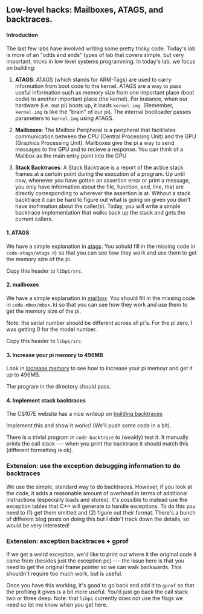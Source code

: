 ## Low-level hacks: Mailboxes, ATAGS, and backtraces.

#### Introduction

The last few labs have involved writing some pretty tricky code. Today's lab
is more of an "odds and ends" types of lab that covers simple, but very 
important, tricks in low level systems programming. In today's lab, we focus 
on building: 

1. **ATAGS**: ATAGS (which stands for ARM-Tags) are used to carry information from 
   boot code to the kernel. ATAGS are a way to pass useful information such as 
   memory size from one important place (boot code) to another important place 
   (the kernel). For instance, when our hardware (i.e. our pi) boots up, it 
   loads `kernel.img`. (Remember, `kernel.img` is like the "brain" of our pi). 
   The internal bootloader passes parameters to `kernel.img` using ATAGS.

2. **Mailboxes**: The Mailbox Peripheral is a peripheral that facilitates 
   communication between the CPU (Central Processing Unit) and the GPU 
   (Graphics Processing Unit). Mailboxes give the pi a way to send messages
   to the GPU and to recieve a response. You can think of a Mailbox as the 
   main entry point into the GPU

3. **Stack Backtraces**: A Stack Backtrace is a report of the actice stack 
   frames at a certain point during the execution of a program. Up until 
   now, whenever you have gotten an assertion error or print a message, you
   only have information about the file, function, and, line, that are 
   directly corresponding to wherever the assertion is at. Without a stack 
   backtrace it can be hard to figure out what is going on given you don't
   have inofrmation about the caller(s). Today, you will write a simple
   backtrace implementation that walks back up the stack and gets the current
   callers. 


#### 1. ATAGS

We have a simple explanation in [atags](code-atags/README.md).  You sohuld
fill in the missing code in `code-atags/atags.h`) so that you can see how
they work and use them to get the memory size of the pi.

Copy this header to `libpi/src`.

#### 2. mailboxes

We have a simple explanation in [mailbox](code-mbox/README.md).
You should fill in the missing code in `code-mbox/mbox.h`) so that you
can see how they work and use them to get the memory size of the pi.


Note: the serial number should be different across all pi's.  For the pi zero, I was
getting 0 for the model number.

Copy this header to `libpi/src`.

#### 3. Increase your pi memory to 496MB

Look in [increase memory](increase-mem/README.md) to see how to 
increase your pi memoyr and get it up to 496MB.

The program in the directory should pass.

#### 4. Implement stack backtraces

The CS107E website has a nice writeup on 
[building backtraces](http://cs107e.github.io/assignments/assign4/)

Implement this and show it works!  (We'll push some code in a bit).

There is a trivial program in `code-backtrace` to (weakly) test it.
It manually prints the call stack --- when you print the backtrace it
should match this (different formatting is ok).

### Extension: use the exception debugging information to do backtraces

We use the simple, standard way to do backtraces.  However, if you
look at the code, it adds a reasonable amount of overhead in terms of
additional instructions (especially loads and stores).  It's possible
to instead use the exception tables that C++ will generate to handle 
exceptions.  To do this you need to (1) get them emitted and (2) figure
out their format.  There's a bunch of different blog posts on doing this
but I didn't track down the details, so would be very interested!

### Extension: exception backtraces + gprof

If we get a weird exception, we'd like to print out where it the original
code it came from (besides just the exception pc) --- the issue here is
that you need to get the original frame pointer so we can walk backwards.
This shouldn't require too much work, but is useful.

Once you have this working, it's good to go back and add it to `gprof`
so that the profiling it gives is a bit more useful.   You'd just go
back the call stack two or three deep.  Note: that `libpi` currently
does not use the flags we need so let me know when you get here.
